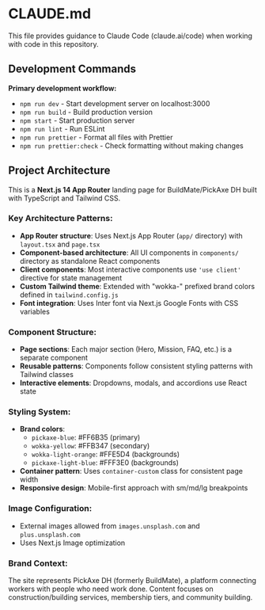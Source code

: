 # CLAUDE.md

This file provides guidance to Claude Code (claude.ai/code) when working with code in this repository.

## Development Commands

**Primary development workflow:**
- `npm run dev` - Start development server on localhost:3000
- `npm run build` - Build production version
- `npm start` - Start production server
- `npm run lint` - Run ESLint
- `npm run prettier` - Format all files with Prettier
- `npm run prettier:check` - Check formatting without making changes

## Project Architecture

This is a **Next.js 14 App Router** landing page for BuildMate/PickAxe DH built with TypeScript and Tailwind CSS.

### Key Architecture Patterns:
- **App Router structure**: Uses Next.js App Router (`app/` directory) with `layout.tsx` and `page.tsx`
- **Component-based architecture**: All UI components in `components/` directory as standalone React components
- **Client components**: Most interactive components use `'use client'` directive for state management
- **Custom Tailwind theme**: Extended with "wokka-" prefixed brand colors defined in `tailwind.config.js`
- **Font integration**: Uses Inter font via Next.js Google Fonts with CSS variables

### Component Structure:
- **Page sections**: Each major section (Hero, Mission, FAQ, etc.) is a separate component
- **Reusable patterns**: Components follow consistent styling patterns with Tailwind classes
- **Interactive elements**: Dropdowns, modals, and accordions use React state

### Styling System:
- **Brand colors**: 
  - `pickaxe-blue`: #FF6B35 (primary)
  - `wokka-yellow`: #FFB347 (secondary)
  - `wokka-light-orange`: #FFE5D4 (backgrounds)
  - `pickaxe-light-blue`: #FFF3E0 (backgrounds)
- **Container pattern**: Uses `container-custom` class for consistent page width
- **Responsive design**: Mobile-first approach with sm/md/lg breakpoints

### Image Configuration:
- External images allowed from `images.unsplash.com` and `plus.unsplash.com`
- Uses Next.js Image optimization

### Brand Context:
The site represents PickAxe DH (formerly BuildMate), a platform connecting workers with people who need work done. Content focuses on construction/building services, membership tiers, and community building.